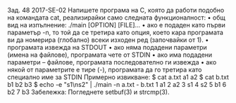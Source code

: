 Зад. 48 2017-SE-02 Напишете програма на C, която да работи подобно на командата cat, реализирайки
само следната функционалност:
• общ вид на изпълнение: ./main [OPTION] [FILE]...
• ако е подаден като първи параметър -n, то той да се третира като опция, което кара програмата ви да номерира (глобално) всеки изходен ред (започвайки от 1).
• програмата извежда на STDOUT
• ако няма подадени параметри (имена на файлове), програмата чете от STDIN
• ако има подадени параметри – файлове, програмата последователно ги извежда
• ако някой от параметрите е тире (-), програмата да го третира като специално име за STDIN
Примерно извикване:
$ cat a.txt
a1
a2
$ cat b.txt
b1
b2
b3
$ echo -e "s1\ns2" | ./main -n a.txt - b.txt
1 a1
2 a2
3 s1
4 s2
5 b1
6 b2
7 b3
Забележка: Погледнете setbuf(3) и strcmp(3).